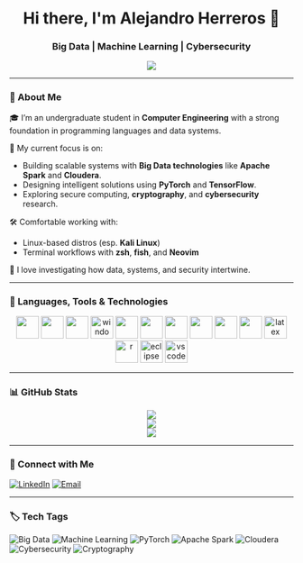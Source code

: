 <h1 align="center">Hi there, I'm Alejandro Herreros 👋</h1>
<h3 align="center">Big Data | Machine Learning | Cybersecurity</h3>

<p align="center">
  <img src="https://github-profile-trophy.vercel.app/?username=aherreros-dev&theme=darkhub&no-bg=true&margin-w=10" />
</p>

---

### 🧠 About Me

🎓 I’m an undergraduate student in **Computer Engineering** with a strong foundation in programming languages and data systems.

🚀 My current focus is on:
- Building scalable systems with **Big Data technologies** like **Apache Spark** and **Cloudera**.
- Designing intelligent solutions using **PyTorch** and **TensorFlow**.
- Exploring secure computing, **cryptography**, and **cybersecurity** research.

🛠️ Comfortable working with:
- Linux-based distros (esp. **Kali Linux**)
- Terminal workflows with **zsh**, **fish**, and **Neovim**

💬 I love investigating how data, systems, and security intertwine.

---

### 🧰 Languages, Tools & Technologies

<p align="center">
  <img src="https://cdn.jsdelivr.net/gh/devicons/devicon/icons/python/python-original.svg" width="40" />
  <img src="https://cdn.jsdelivr.net/gh/devicons/devicon/icons/java/java-original.svg" width="40" />
  <img src="https://cdn.jsdelivr.net/gh/devicons/devicon/icons/c/c-original.svg" width="40" />
  <img src="https://cdn.jsdelivr.net/gh/devicons/devicon/icons/windows8/windows8-original.svg" height="40" alt="windows"/>
  <img src="https://cdn.jsdelivr.net/gh/devicons/devicon/icons/linux/linux-original.svg" width="40" />
  <img src="https://cdn.jsdelivr.net/gh/devicons/devicon/icons/tensorflow/tensorflow-original.svg" width="40" />
  <img src="https://cdn.jsdelivr.net/gh/devicons/devicon/icons/pytorch/pytorch-original.svg" width="40" />
  <img src="https://cdn.jsdelivr.net/gh/devicons/devicon/icons/apache/apache-original.svg" width="40" />
  <img src="https://cdn.jsdelivr.net/gh/devicons/devicon/icons/debian/debian-original.svg" width="40" />
  <img src="https://cdn.jsdelivr.net/gh/devicons/devicon/icons/neovim/neovim-original.svg" width="40" />
  <img src="https://cdn.jsdelivr.net/gh/devicons/devicon/icons/latex/latex-original.svg" height="40" alt="latex"/>
  <img src="https://cdn.jsdelivr.net/gh/devicons/devicon/icons/r/r-original.svg" height="40" alt="r"/>
  <img src="https://cdn.jsdelivr.net/gh/devicons/devicon/icons/eclipse/eclipse-original.svg" height="40" alt="eclipse"/>
  <img src="https://cdn.jsdelivr.net/gh/devicons/devicon/icons/vscode/vscode-original.svg" height="40" alt="vscode"/>
</p>

---

### 📊 GitHub Stats

<p align="center">
  <img src="https://github-readme-stats.vercel.app/api?username=aherreros-dev&show_icons=true&theme=github_dark&hide_title=true" />
  <br/>
  <img src="https://github-readme-streak-stats.herokuapp.com?user=aherreros-dev&theme=github-dark&date_format=M%20j%5B%2C%20Y%5D"/>
  <br/>
  <img src="https://github-readme-activity-graph.vercel.app/graph?username=aherreros-dev&theme=github-dark" />
</p>

---

### 🧭 Connect with Me

[![LinkedIn](https://img.shields.io/badge/LinkedIn-blue?style=flat&logo=linkedin&labelColor=0A66C2)](https://www.linkedin.com/in/alejandro-herreros-rueda/)
[![Email](https://img.shields.io/badge/Email-Contact-%23D14836?style=flat&logo=gmail&logoColor=white)](mailto:alejandro.h.reachout@gmail.com)

---

### 🏷️ Tech Tags

![Big Data](https://img.shields.io/badge/Big%20Data-%23007ACC.svg?style=for-the-badge&logo=databricks&logoColor=white)
![Machine Learning](https://img.shields.io/badge/Machine%20Learning-%23FF6F00.svg?style=for-the-badge&logo=tensorflow&logoColor=white)
![PyTorch](https://img.shields.io/badge/PyTorch-EE4C2C?style=for-the-badge&logo=pytorch&logoColor=white)
![Apache Spark](https://img.shields.io/badge/Apache%20Spark-E25A1C?style=for-the-badge&logo=apachespark&logoColor=white)
![Cloudera](https://img.shields.io/badge/Cloudera-06306B?style=for-the-badge&logo=cloudera&logoColor=white)
![Cybersecurity](https://img.shields.io/badge/Cybersecurity-%23FF0000.svg?style=for-the-badge&logo=hackthebox&logoColor=white)
![Cryptography](https://img.shields.io/badge/Cryptography-Researcher-%23555555?style=for-the-badge)

